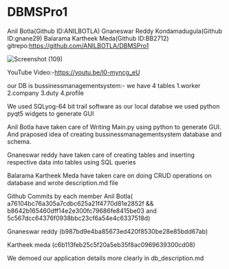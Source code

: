 # DBMSPro1
Anil Botla(Github ID:ANILBOTLA)
Gnaneswar Reddy Kondamadugula(Github ID:gnane29)
Balarama Kartheek Meda(Github ID:BB2712)
gitrepo:https://github.com/ANILBOTLA/DBMSPro1

![Screenshot (109)](https://user-images.githubusercontent.com/52151612/233809542-3564ea6e-464a-4bf3-b8d2-3d24193748b7.png)


YouTube Video:-https://youtu.be/l0-myncg_eU


our DB is bussinessmanagementsystem:-
we have 4 tables 1.worker
                 2.company
                 3.duty
                 4.profile
                 
We used SQLyog-64 bit trail software as our local databse
we used python pyqt5 widgets to generate GUI


Anil Botla have taken care of Writing Main.py using python to generate GUI. And praposed idea of creating bussinessmanagementsystem database and schema.

Gnaneswar reddy have taken care of creating tables and inserting respective data into tables using SQL queries

Balarama Kartheek Meda have taken care on doing CRUD operations on database and wrote description.md file                 

Github Commits by each member
Anil Botla( a76104bc76a305a7cdbc625a21f4770d81e2852f && b8642b165460dff14e2e300fc79686fe8415be03 and 5c567dcc64376f0938bbc23cf6a54e4c6337518d)

Gnaneswar reddy (b987bd9e4ba85673ed420f8530be28e85bdd67ab)

Kartheek meda (c6b113feb25c5f20a5eb35f8ac0969639300cd08)

We demoed our application details more clearly in db_description.md

